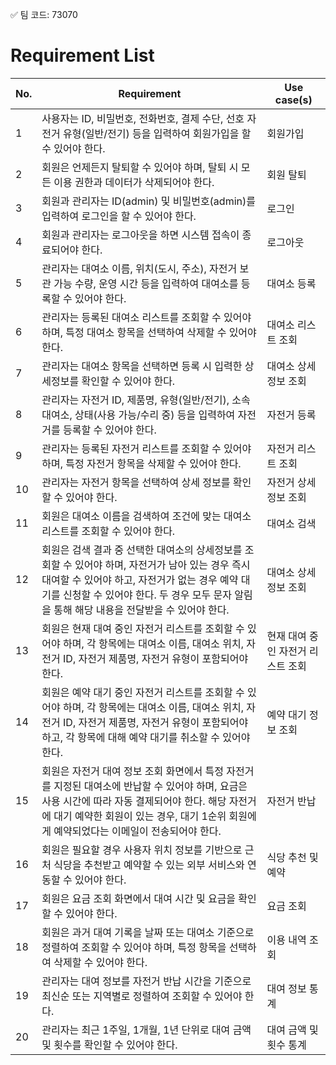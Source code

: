 ✅ 팀 코드: 73070  

# Requirement List

| No. | Requirement | Use case(s) |
|-----|-------------|-------------|
| 1 | 사용자는 ID, 비밀번호, 전화번호, 결제 수단, 선호 자전거 유형(일반/전기) 등을 입력하여 회원가입을 할 수 있어야 한다. | 회원가입 |
| 2 | 회원은 언제든지 탈퇴할 수 있어야 하며, 탈퇴 시 모든 이용 권한과 데이터가 삭제되어야 한다. | 회원 탈퇴 |
| 3 | 회원과 관리자는 ID(admin) 및 비밀번호(admin)를 입력하여 로그인을 할 수 있어야 한다. | 로그인 |
| 4 | 회원과 관리자는 로그아웃을 하면 시스템 접속이 종료되어야 한다. | 로그아웃 |
| 5 | 관리자는 대여소 이름, 위치(도시, 주소), 자전거 보관 가능 수량, 운영 시간 등을 입력하여 대여소를 등록할 수 있어야 한다. | 대여소 등록 |
| 6 | 관리자는 등록된 대여소 리스트를 조회할 수 있어야 하며, 특정 대여소 항목을 선택하여 삭제할 수 있어야 한다. | 대여소 리스트 조회 |
| 7 | 관리자는 대여소 항목을 선택하면 등록 시 입력한 상세정보를 확인할 수 있어야 한다. | 대여소 상세 정보 조회 |
| 8 | 관리자는 자전거 ID, 제품명, 유형(일반/전기), 소속 대여소, 상태(사용 가능/수리 중) 등을 입력하여 자전거를 등록할 수 있어야 한다. | 자전거 등록 |
| 9 | 관리자는 등록된 자전거 리스트를 조회할 수 있어야 하며, 특정 자전거 항목을 삭제할 수 있어야 한다. | 자전거 리스트 조회 |
| 10 | 관리자는 자전거 항목을 선택하여 상세 정보를 확인할 수 있어야 한다. | 자전거 상세 정보 조회 |
| 11 | 회원은 대여소 이름을 검색하여 조건에 맞는 대여소 리스트를 조회할 수 있어야 한다. | 대여소 검색 |
| 12 | 회원은 검색 결과 중 선택한 대여소의 상세정보를 조회할 수 있어야 하며, 자전거가 남아 있는 경우 즉시 대여할 수 있어야 하고, 자전거가 없는 경우 예약 대기를 신청할 수 있어야 한다. 두 경우 모두 문자 알림을 통해 해당 내용을 전달받을 수 있어야 한다. | 대여소 상세정보 조회 |
| 13 | 회원은 현재 대여 중인 자전거 리스트를 조회할 수 있어야 하며, 각 항목에는 대여소 이름, 대여소 위치, 자전거 ID, 자전거 제품명, 자전거 유형이 포함되어야 한다. | 현재 대여 중인 자전거 리스트 조회 |
| 14 | 회원은 예약 대기 중인 자전거 리스트를 조회할 수 있어야 하며, 각 항목에는 대여소 이름, 대여소 위치, 자전거 ID, 자전거 제품명, 자전거 유형이 포함되어야 하고, 각 항목에 대해 예약 대기를 취소할 수 있어야 한다. | 예약 대기 정보 조회 |
| 15 | 회원은 자전거 대여 정보 조회 화면에서 특정 자전거를 지정된 대여소에 반납할 수 있어야 하며, 요금은 사용 시간에 따라 자동 결제되어야 한다. 해당 자전거에 대기 예약한 회원이 있는 경우, 대기 1순위 회원에게 예약되었다는 이메일이 전송되어야 한다. | 자전거 반납 |
| 16 | 회원은 필요할 경우 사용자 위치 정보를 기반으로 근처 식당을 추천받고 예약할 수 있는 외부 서비스와 연동할 수 있어야 한다. | 식당 추천 및 예약 |
| 17 | 회원은 요금 조회 화면에서 대여 시간 및 요금을 확인할 수 있어야 한다. | 요금 조회 |
| 18 | 회원은 과거 대여 기록을 날짜 또는 대여소 기준으로 정렬하여 조회할 수 있어야 하며, 특정 항목을 선택하여 삭제할 수 있어야 한다. | 이용 내역 조회 |
| 19 | 관리자는 대여 정보를 자전거 반납 시간을 기준으로 최신순 또는 지역별로 정렬하여 조회할 수 있어야 한다. | 대여 정보 통계 |
| 20 | 관리자는 최근 1주일, 1개월, 1년 단위로 대여 금액 및 횟수를 확인할 수 있어야 한다. | 대여 금액 및 횟수 통계 |